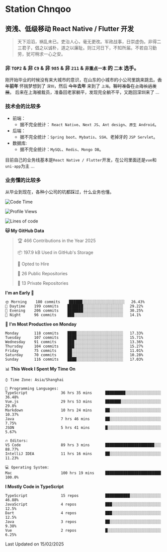 # Station Chnqoo

## 资浅、低级移动 React Native / Flutter 开发

> 天下滔滔，祸乱未已。吏治人心，毫无更改。军政战事，日崇虚伪。非得二三君子，倡之以诚朴，道之以廉耻。则江河日下，不知所届。不若自习勤劳，犹可稍求一心之安。

### 非 `TOP2` & 非 `C9` & 非 `985` & 非 `211` & `非重点一本` 的 `二本` 选手。

刚开始毕业的时候没有来大城市的意识，在山东的小城市的小公司里跳来跳去。~~去年~~**前年** 怀揣梦想到了 `深圳`，然后 ~~今年~~**去年** 来到了 `上海`。~~暂时准备在上海长远发展~~。
后来在上海被裁员，准备回老家躺平，发现完全躺不平，又跑回深圳来了 ...

### 技术会的比较多

- 前端：
  - 据不完全统计： `React Native`、`Next JS`、`Ant design`、`原生 Android`。
- 后端：
  - 据不完全统计：`Spring boot`、`Mybatis`、`SSH`、老掉牙的 `JSP Servlet`。
- 数据库:
  - 据不完全统计：`MySQL`、`Redis`、`Mongo DB`。

目前自己的业务线基本是`React Native / Flutter`开发，在公司里面还是`vue`和`uni-app`为主 ...

### 业务懂的比较多

从毕业到现在，各种小公司的坑都踩过，什么业务也懂。

<!--START_SECTION:waka-->
![Code Time](http://img.shields.io/badge/Code%20Time-7%2C590%20hrs%208%20mins-blue)

![Profile Views](http://img.shields.io/badge/Profile%20Views-0-blue)

![Lines of code](https://img.shields.io/badge/From%20Hello%20World%20I%27ve%20Written-333%20Thousand%20lines%20of%20code-blue)

**🐱 My GitHub Data** 

> 🏆 466 Contributions in the Year 2025
 > 
> 📦 197.9 kB Used in GitHub's Storage 
 > 
> 💼 Opted to Hire
 > 
> 📜 26 Public Repositories 
 > 
> 🔑 13 Private Repositories  
 > 
**I'm an Early 🐤** 

```text
🌞 Morning    180 commits    ██████░░░░░░░░░░░░░░░░░░░   26.43% 
🌆 Daytime    199 commits    ███████░░░░░░░░░░░░░░░░░░   29.22% 
🌃 Evening    206 commits    ███████░░░░░░░░░░░░░░░░░░   30.25% 
🌙 Night      96 commits     ███░░░░░░░░░░░░░░░░░░░░░░   14.1%

```
📅 **I'm Most Productive on Monday** 

```text
Monday       118 commits    ████░░░░░░░░░░░░░░░░░░░░░   17.33% 
Tuesday      107 commits    ████░░░░░░░░░░░░░░░░░░░░░   15.71% 
Wednesday    91 commits     ███░░░░░░░░░░░░░░░░░░░░░░   13.36% 
Thursday     104 commits    ███░░░░░░░░░░░░░░░░░░░░░░   15.27% 
Friday       75 commits     ██░░░░░░░░░░░░░░░░░░░░░░░   11.01% 
Saturday     70 commits     ██░░░░░░░░░░░░░░░░░░░░░░░   10.28% 
Sunday       116 commits    ████░░░░░░░░░░░░░░░░░░░░░   17.03%

```


📊 **This Week I Spent My Time On** 

```text
⌚︎ Time Zone: Asia/Shanghai

💬 Programming Languages: 
TypeScript               36 hrs 35 mins      █████████░░░░░░░░░░░░░░░░   36.48% 
Vue.js                   29 hrs 53 mins      ███████░░░░░░░░░░░░░░░░░░   29.8% 
Markdown                 10 hrs 24 mins      ██░░░░░░░░░░░░░░░░░░░░░░░   10.37% 
Java                     7 hrs 46 mins       ██░░░░░░░░░░░░░░░░░░░░░░░   7.75% 
JSON                     5 hrs 41 mins       █░░░░░░░░░░░░░░░░░░░░░░░░   5.67%

🔥 Editors: 
VS Code                  89 hrs 3 mins       ██████████████████████░░░   88.77% 
IntelliJ IDEA            11 hrs 16 mins      ██░░░░░░░░░░░░░░░░░░░░░░░   11.23%

💻 Operating System: 
Mac                      100 hrs 19 mins     █████████████████████████   100.0%

```

**I Mostly Code in TypeScript** 

```text
TypeScript               15 repos            ███████████░░░░░░░░░░░░░░   46.88% 
JavaScript               4 repos             ███░░░░░░░░░░░░░░░░░░░░░░   12.5% 
Dart                     4 repos             ███░░░░░░░░░░░░░░░░░░░░░░   12.5% 
Java                     3 repos             ██░░░░░░░░░░░░░░░░░░░░░░░   9.38% 
Vue                      2 repos             █░░░░░░░░░░░░░░░░░░░░░░░░   6.25%

```



 Last Updated on 15/02/2025
<!--END_SECTION:waka-->

<!---
ChenqiaoStation/ChenqiaoStation is a ✨ special ✨ repository because its `README.md` (this file) appears on your GitHub profile.
You can click the Preview link to take a look at your changes.
--->
